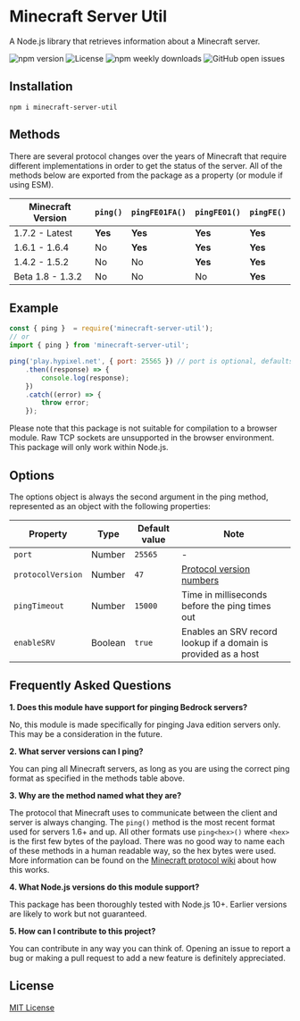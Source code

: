 # Minecraft Server Util
A Node.js library that retrieves information about a Minecraft server.

![npm version](https://img.shields.io/npm/v/minecraft-server-util?label=version)
![License](https://img.shields.io/npm/l/minecraft-server-util)
![npm weekly downloads](https://img.shields.io/npm/dw/minecraft-server-util)
![GitHub open issues](https://img.shields.io/github/issues-raw/PassTheMayo/Minecraft-Ping)

## Installation
`npm i minecraft-server-util`

## Methods

There are several protocol changes over the years of Minecraft that require different implementations in order to get the status of the server. All of the methods below are exported from the package as a property (or module if using ESM).

Minecraft Version | `ping()` | `pingFE01FA()` | `pingFE01()` | `pingFE()`
----------------- | -------- | -------------- | ------------ | ----------
1.7.2 - Latest    | **Yes**  | **Yes**        | **Yes**      | **Yes**
1.6.1 - 1.6.4     | No       | **Yes**        | **Yes**      | **Yes**
1.4.2 - 1.5.2     | No       | No             | **Yes**      | **Yes**
Beta 1.8 - 1.3.2  | No       | No             | No           | **Yes**

## Example
```js
const { ping }  = require('minecraft-server-util');
// or
import { ping } from 'minecraft-server-util';

ping('play.hypixel.net', { port: 25565 }) // port is optional, defaults to 25565
    .then((response) => {
        console.log(response);
    })
    .catch((error) => {
        throw error;
    });
```

Please note that this package is not suitable for compilation to a browser module. Raw TCP sockets are unsupported in the browser environment. This package will only work within Node.js.

## Options

The options object is always the second argument in the ping method, represented as an object with the following properties:

Property          | Type    | Default value | Note
----------------- | ------- | ------------- | ----
`port`            | Number  | `25565`       | -
`protocolVersion` | Number  | `47`          | [Protocol version numbers](https://wiki.vg/Protocol_version_numbers)
`pingTimeout`     | Number  | `15000`       | Time in milliseconds before the ping times out
`enableSRV`       | Boolean | `true`        | Enables an SRV record lookup if a domain is provided as a host

## Frequently Asked Questions

**1. Does this module have support for pinging Bedrock servers?**

No, this module is made specifically for pinging Java edition servers only. This may be a consideration in the future.

**2. What server versions can I ping?**

You can ping all Minecraft servers, as long as you are using the correct ping format as specified in the methods table above.

**3. Why are the method named what they are?**

The protocol that Minecraft uses to communicate between the client and server is always changing. The `ping()` method is the most recent format used for servers 1.6+ and up. All other formats use `ping<hex>()` where `<hex>` is the first few bytes of the payload. There was no good way to name each of these methods in a human readable way, so the hex bytes were used. More information can be found on the [Minecraft protocol wiki](https://wiki.vg/Server_List_Ping) about how this works.

**4. What Node.js versions do this module support?**

This package has been thoroughly tested with Node.js 10+. Earlier versions are likely to work but not guaranteed.

**5. How can I contribute to this project?**

You can contribute in any way you can think of. Opening an issue to report a bug or making a pull request to add a new feature is definitely appreciated.

## License
[MIT License](https://github.com/PassTheMayo/Minecraft-Ping/blob/master/LICENSE)